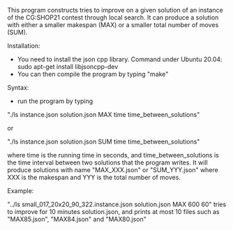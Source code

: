 This program constructs tries to improve on a given solution of an instance of the CG:SHOP21 contest through local search. It can produce a solution with either a smaller makespan (MAX) or a smaller total number of moves (SUM). 

Installation:
- You need to install the json cpp library. Command under Ubuntu 20.04:
sudo apt-get install libjsoncpp-dev
- You can then compile the program by typing "make"

Syntax:
- run the program by typing 

"./ls instance.json solution.json MAX time time_between_solutions" 

or 

"./ls instance.json solution.json SUM time time_between_solutions" 

where time is the running time in seconds, and time_between_solutions is the time interval between two solutions that the program writes. It will produce solutions with name "MAX_XXX.json" or "SUM_YYY.json" where XXX is the makespan and YYY is the total number of moves.

Example:

"../ls small_017_20x20_90_322.instance.json solution.json MAX 600 60"
tries to improve for 10 minutes solution.json, and prints at most 10 files such as "MAX85.json", "MAX84.json" and "MAX80.json"

